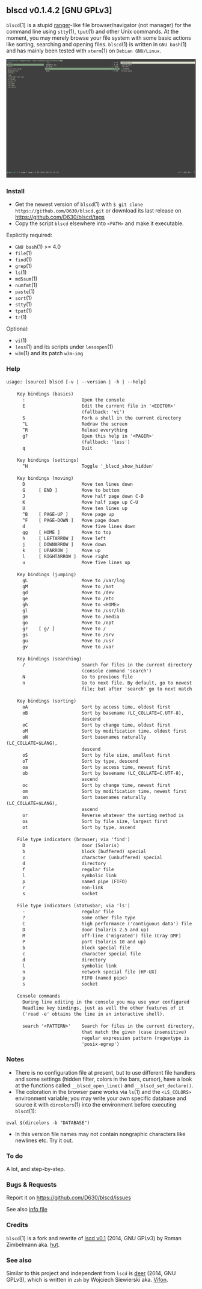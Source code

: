 ## blscd v0.1.4.2 [GNU GPLv3]

`blscd`(1) is a stupid [ranger](http://ranger.nongnu.org/)-like file browser/navigator (not manager) for the command line using `stty`(1), `tput`(1) and other Unix commands. At the moment, you may merely browse your file system with some basic actions like sorting, searching and opening files. `blscd`(1) is written in `GNU bash`(1) and has mainly been tested with `xterm`(1) on `Debian GNU/Linux`.

![](https://raw.githubusercontent.com/D630/blscd/master/doc/blscd.png)

### Install

* Get the newest version of `blscd`(1) with `$ git clone https://github.com/D630/blscd.git` or
  download its last release on https://github.com/D630/blscd/tags
* Copy the script `blscd` elsewhere into `<PATH>` and make it executable.

Explicitly required:
- `GNU bash`(1) >= 4.0
- `file`(1)
- `find`(1)
- `grep`(1)
- `ls`(1)
- `md5sum`(1)
- `numfmt`(1)
- `paste`(1)
- `sort`(1)
- `stty`(1)
- `tput`(1)
- `tr`(1)

Optional:
- `vi`(1)
- `less`(1) and its scripts under `lessopen`(1)
- `w3m`(1) and its patch `w3m-img`

### Help

```
usage: [source] blscd [-v | --version | -h | --help]

    Key bindings (basics)
      :                     Open the console
      E                     Edit the current file in '<EDITOR>'
                            (fallback: 'vi')
      S                     Fork a shell in the current directory
      ^L                    Redraw the screen
      ^R                    Reload everything
      g?                    Open this help in '<PAGER>'
                            (fallback: 'less')
      q                     Quit

    Key bindings (settings)
      ^H                    Toggle '_blscd_show_hidden'

    Key bindings (moving)
      D                     Move ten lines down
      G     [ END ]         Move to bottom
      J                     Move half page down C-D
      K                     Move half page up C-U
      U                     Move ten lines up
      ^B    [ PAGE-UP ]     Move page up
      ^F    [ PAGE-DOWN ]   Move page down
      d                     Move five lines down
      gg    [ HOME ]        Move to top
      h     [ LEFTARROW ]   Move left
      j     [ DOWNARROW ]   Move down
      k     [ UPARROW ]     Move up
      l     [ RIGHTARROW ]  Move right
      u                     Move five lines up

    Key bindings (jumping)
      gL                    Move to /var/log
      gM                    Move to /mnt
      gd                    Move to /dev
      ge                    Move to /etc
      gh                    Move to <HOME>
      gl                    Move to /usr/lib
      gm                    Move to /media
      go                    Move to /opt
      gr    [ g/ ]          Move to /
      gs                    Move to /srv
      gu                    Move to /usr
      gv                    Move to /var

    Key bindings (searching)
      /                     Search for files in the current directory
                            (console command 'search')
      N                     Go to previous file
      n                     Go to next file. By default, go to newest
                            file; but after 'search' go to next match

    Key bindings (sorting)
      oA                    Sort by access time, oldest first
      oB                    Sort by basename (LC_COLLATE=C.UTF-8),
                            descend
      oC                    Sort by change time, oldest first
      oM                    Sort by modification time, oldest first
      oN                    Sort basenames naturally (LC_COLLATE=$LANG),
                            descend
      oS                    Sort by file size, smallest first
      oT                    Sort by type, descend
      oa                    Sort by access time, newest first
      ob                    Sort by basename (LC_COLLATE=C.UTF-8),
                            ascend
      oc                    Sort by change time, newest first
      om                    Sort by modification time, newest first
      on                    Sort basenames naturally (LC_COLLATE=$LANG),
                            ascend
      or                    Reverse whatever the sorting method is
      os                    Sort by file size, largest first
      ot                    Sort by type, ascend

    File type indicators (browser; via 'find')
      D                     door (Solaris)
      b                     block (buffered) special
      c                     character (unbuffered) special
      d                     directory
      f                     regular file
      l                     symbolic link
      p                     named pipe (FIFO)
      r                     non-link
      s                     socket

    File type indicators (statusbar; via 'ls')
      -                     regular file
      ?                     some other file type
      C                     high performance ('contiguous data') file
      D                     door (Solaris 2.5 and up)
      M                     off-line ('migrated') file (Cray DMF)
      P                     port (Solaris 10 and up)
      b                     block special file
      c                     character special file
      d                     directory
      l                     symbolic link
      n                     network special file (HP-UX)
      p                     FIFO (named pipe)
      s                     socket

    Console commands
      During line editing in the console you may use your configured
      Readline key bindings, just as well the other features of it
      ('read -e' obtains the line in an interactive shell).

      search '<PATTERN>'    Search for files in the current directory,
                            that match the given (case insensitive)
                            regular expression pattern (regextype is
                            'posix-egrep')
```

### Notes

- There is no configuration file at present, but to use different file handlers and some settings (hidden filter, colors in the bars, cursor), have a look at the functions called `__blscd_open_line()` and `__blscd_set_declare()`.
- The coloration in the browser pane works via `ls`(1) and the `<LS_COLORS>` environment variable; you may write your own specific database and source it with `dircolors`(1) into the environment before executing `blscd`(1):
```
eval $(dircolors -b "DATABASE")

```
- In this version file names may not contain nongraphic characters like newlines etc. Try it out.

### To do

A lot, and step-by-step.

### Bugs & Requests

Report it on https://github.com/D630/blscd/issues

See also [info file](../master/doc/INFO.md)

### Credits

`blscd`(1) is a fork and rewrite of [lscd v0.1](https://github.com/hut/lscd/blob/989cb7e045a4e5e879db9af0f7f7c721d8a93acc/lscd) (2014, GNU GPLv3) by Roman Zimbelmann aka. [hut](https://github.com/hut).

### See also

Similar to this project and independent from `lscd` is [deer](https://github.com/vifon/deer) (2014, GNU GPLv3), which is written in `zsh` by Wojciech Siewierski aka. [Vifon](https://github.com/vifon).
